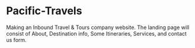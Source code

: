 # Pacific-Travels
Making an Inbound Travel & Tours company website. The landing page will consist of About, Destination info, Some Itineraries, Services, and contact us form. 
